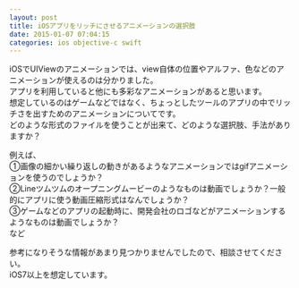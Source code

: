 ```yaml
---
layout: post
title: iOSアプリをリッチにさせるアニメーションの選択肢
date: 2015-01-07 07:04:15
categories: ios objective-c swift
---
```

<!-- {% raw %} -->
<p>iOSでUIViewのアニメーションでは、view自体の位置やアルファ、色などのアニメーションが使えるのは分かりました。<br>
アプリを利用していると他にも多彩なアニメーションがあると思います。<br>
想定しているのはゲームなどではなく、ちょっとしたツールのアプリの中でリッチさを出すためのアニメーションについてです。<br>
どのような形式のファイルを使うことが出来て、どのような選択肢、手法がありますか？  </p>

<p>例えば、<br>
①画像の細かい繰り返しの動きがあるようなアニメーションではgifアニメーションを使うのでしょうか？<br>
②Lineツムツムのオープニングムービーのようなものは動画でしょうか？一般的にアプリに使う動画圧縮形式はなんでしょうか？<br>
③ゲームなどのアプリの起動時に、開発会社のロゴなどがアニメーションするようなものは動画でしょうか？<br>
など</p>

<p>参考になりそうな情報があまり見つかりませんでしたので、相談させてください。<br>
iOS7以上を想定しています。</p>
<!-- {% endraw %} -->
